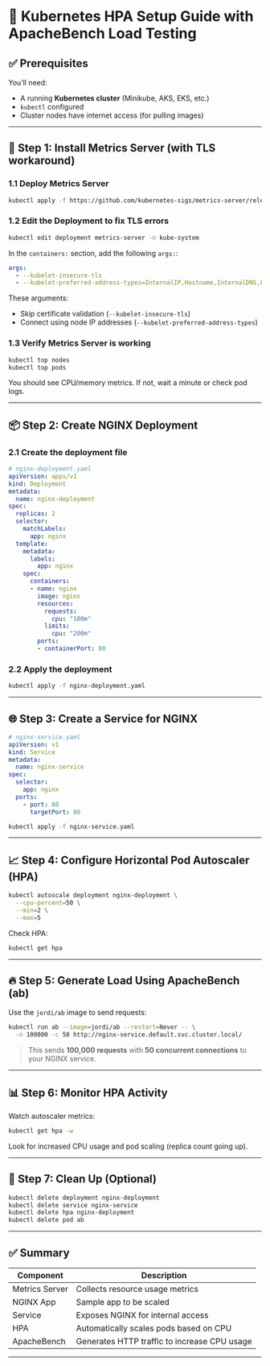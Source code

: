

# 📘 Kubernetes HPA Setup Guide with ApacheBench Load Testing

## ✅ Prerequisites

You’ll need:

* A running **Kubernetes cluster** (Minikube, AKS, EKS, etc.)
* `kubectl` configured
* Cluster nodes have internet access (for pulling images)

---

## 🚀 Step 1: Install Metrics Server (with TLS workaround)

### 1.1 Deploy Metrics Server

```bash
kubectl apply -f https://github.com/kubernetes-sigs/metrics-server/releases/latest/download/components.yaml
```

### 1.2 Edit the Deployment to fix TLS errors

```bash
kubectl edit deployment metrics-server -n kube-system
```

In the `containers:` section, add the following `args:`:

```yaml
args:
  - --kubelet-insecure-tls
  - --kubelet-preferred-address-types=InternalIP,Hostname,InternalDNS,ExternalDNS,ExternalIP
```

These arguments:

* Skip certificate validation (`--kubelet-insecure-tls`)
* Connect using node IP addresses (`--kubelet-preferred-address-types`)

### 1.3 Verify Metrics Server is working

```bash
kubectl top nodes
kubectl top pods
```

You should see CPU/memory metrics. If not, wait a minute or check pod logs.

---

## 📦 Step 2: Create NGINX Deployment

### 2.1 Create the deployment file

```yaml
# nginx-deployment.yaml
apiVersion: apps/v1
kind: Deployment
metadata:
  name: nginx-deployment
spec:
  replicas: 2
  selector:
    matchLabels:
      app: nginx
  template:
    metadata:
      labels:
        app: nginx
    spec:
      containers:
      - name: nginx
        image: nginx
        resources:
          requests:
            cpu: "100m"
          limits:
            cpu: "200m"
        ports:
        - containerPort: 80
```

### 2.2 Apply the deployment

```bash
kubectl apply -f nginx-deployment.yaml
```

---

## 🌐 Step 3: Create a Service for NGINX

```yaml
# nginx-service.yaml
apiVersion: v1
kind: Service
metadata:
  name: nginx-service
spec:
  selector:
    app: nginx
  ports:
    - port: 80
      targetPort: 80
```

```bash
kubectl apply -f nginx-service.yaml
```

---

## 📈 Step 4: Configure Horizontal Pod Autoscaler (HPA)

```bash
kubectl autoscale deployment nginx-deployment \
  --cpu-percent=50 \
  --min=2 \
  --max=5
```

Check HPA:

```bash
kubectl get hpa
```

---

## 🔥 Step 5: Generate Load Using ApacheBench (ab)

Use the `jordi/ab` image to send requests:

```bash
kubectl run ab --image=jordi/ab --restart=Never -- \
  -n 100000 -c 50 http://nginx-service.default.svc.cluster.local/
```

> This sends **100,000 requests** with **50 concurrent connections** to your NGINX service.

---

## 📊 Step 6: Monitor HPA Activity

Watch autoscaler metrics:

```bash
kubectl get hpa -w
```

Look for increased CPU usage and pod scaling (replica count going up).

---

## 🧹 Step 7: Clean Up (Optional)

```bash
kubectl delete deployment nginx-deployment
kubectl delete service nginx-service
kubectl delete hpa nginx-deployment
kubectl delete pod ab
```

---

## ✅ Summary

| Component      | Description                                  |
| -------------- | -------------------------------------------- |
| Metrics Server | Collects resource usage metrics              |
| NGINX App      | Sample app to be scaled                      |
| Service        | Exposes NGINX for internal access            |
| HPA            | Automatically scales pods based on CPU       |
| ApacheBench    | Generates HTTP traffic to increase CPU usage |

---


